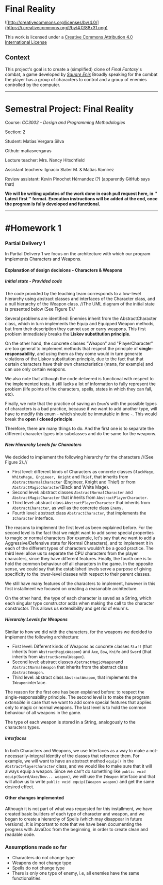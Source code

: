 Final Reality
=============

![http://creativecommons.org/licenses/by/4.0/](https://i.creativecommons.org/l/by/4.0/88x31.png)

This work is licensed under a 
[Creative Commons Attribution 4.0 International License](http://creativecommons.org/licenses/by/4.0/)

Context
-------

This project's goal is to create a (simplified) clone of _Final Fantasy_'s combat, a game developed
by [_Square Enix_](https://www.square-enix.com)
Broadly speaking for the combat the player has a group of characters to control and a group of 
enemies controlled by the computer.

---

# Semestral Project: Final Reality

Course: *CC3002 - Design and Programming Methodologies*

Section: 2

Student: Matías Vergara Silva

Github: matiasvergaras

Lecture teacher: Mrs. Nancy Hitschfield

Assistant teachers: Ignacio Slater M. & Matías Ramírez

Review assistant: Kevin Pinochet Hérnandez (?) (apparently GitHub says that)


**We will be writing updates of the work done in each pull request here, in '' Latest first '' format. Execution instructions will be added at the end, once the program is fully developed and functional.**

---

# #Homework 1 
### Partial Delivery 1
In Partial Delivery 1 we focus on the architecture with which our program implements Characters and Weapons.
#### Explanation of design decisions - Characters & Weapons

##### Initial state - Provided code
The code provided by the teaching team corresponds to a low-level hierarchy using abstract classes and interfaces of the Character class, and a null hierarchy of the Weapon class. //The UML diagram of the initial state is presented below (See Figure 1)//

Several problems are identified: Enemies inherit from the AbstractCharacter class, which in turn implements the Equip and Equipped Weapon methods, but from their description they cannot use or carry weapons. This first problem immediately breaks the **Liskov substitution principle.**

On the other hand, the concrete classes "Weapon" and "PlayerCharacter" are too general to implement methods that respect the principle of **single-responsability**, and using them as they come would in turn generate violations of the Liskov substitution principle, due to the fact that that certain characters have their own characteristics (mana, for example) and can use only certain weapons.

We also note that although the code delivered is functional with respect to the implemented tests, it still lacks a lot of information to fully represent the problem (life points of the characters, spells, states in which they can fall, etc).

Finally, we note that the practice of saving an ``Enum``'s with the possible types of characters is a bad practice, because if we want to add another type, will have to modify this enum - which should be immutable in time -. This would break the **open / closed principle**.

Therefore, there are many things to do. And the first one is to separate the different character types into subclasses and do the same for the weapons.

##### New Hierarchy Levels for Characters
We decided to implement the following hierarchy for the characters //(See Figure 2).//
- First level: different kinds of Characters as concrete classes ``BlackMage, WhiteMage, Engineer, Knight`` and  ``Thief``, that inherits from ``AbstractNormalCharacter`` (Engineer, Knight and Thief) or from ``AbstractMagicCharacter``(Black and White Mage). 
- Second level: abstract classes ``AbstractNormalCharacter`` and ``AbstractMagicCharacter`` that inherits from ``AbstractPlayerCharacter``. 
- Third level: abstract class ``AbstractPlayerCharacter`` that inherits from ``AbstractCharacter``, as well as the concrete class ``Enemy.``
- Fourth level: abstract class ``AbstractCharacter``, that implements the ``ICharacter`` interface. 

The reasons to implement the first level as been explained before. For the second level is the fact that we might want to add some special properties to magic or normal characters (for example, let's say that we want to add a Aggressive/Defensive state for Normal Characters), and to implement it in each of the different types of characters wouldn't be a good practice. The third level allow us to separate the CPU characters from the player characters, since they have different features. Finally, the fourth one is to hold the common behaviour off all characters in the game. In the opposite sense, we could say that the established levels serve a purpose of giving specificity to the lower-level classes with respect to their parent classes.

We still have many features of the characters to implement, however in this first installment we focused on creating a reasonable architecture.

On the other hand, the type of each character is saved as a String, which each singular type constructor adds when making the call to the character constructor. This allows us extensibility and get rid of enum's.

##### Hierarchy Levels for Weapons
Similar to how we did with the characters, for the weapons we decided to implement the following architecture:
- First level: Different kinds of Weapons as concrete classes ``Staff`` (that inherits from ``AbstractMagicWeapon``) and ``Axe``, ``Bow``, ``Knife`` and ``Sword`` (that inherits from ``AbstractNormalWeapon``).
- Second level: abstract classes ``AbstractMagicWeapon``and ``AbstractNormalWeapon`` that inherits from the abstract class ``AbstractWeapon``.
- Third level: abstract class ``AbstractWeapon``, that implements the ``IWeapon``interface.

The reason for the first one has been explained before: to respect the single-responsability principle. The second level is to make the program *extensible* in case that we want to add some special features that applies only to magic or normal weapons. The last level is to hold the common behaviour of all weapons in the game.

The type of each weapon is stored in a String, analogously to the characters types.

##### Interfaces
In both Characters and Weapons, we use Interfaces as a way to make a not-necessarily-integral identity of the classes that reference them. For example, we will want to have an abstract method ``equip()`` in the ``AbstractPlayerCharacter`` class, and we would like to make sure that it will always equip a weapon. Since we can't do something like ``public void equip(Sword/Axe/Bow... weapon)``, we will use the ``IWeapon`` interface and that will allow us to write ``public void equip(IWeapon weapon)`` and get the same desired effect.

#### Other changes implemented
Although it is not part of what was requested for this installment, we have created basic builders of each type of character and weapon, and we began to create a hierarchy of Spells (which may disappear in future versions). It is important to note that we have been documenting the progress with JavaDoc from the beginning, in order to create clean and readable code.

### Assumptions made so far
- Characters do not change type
- Weapons do not change type
- Spells do not change type
- There is only one type of enemy, i.e, all enemies have the same functionalities.

